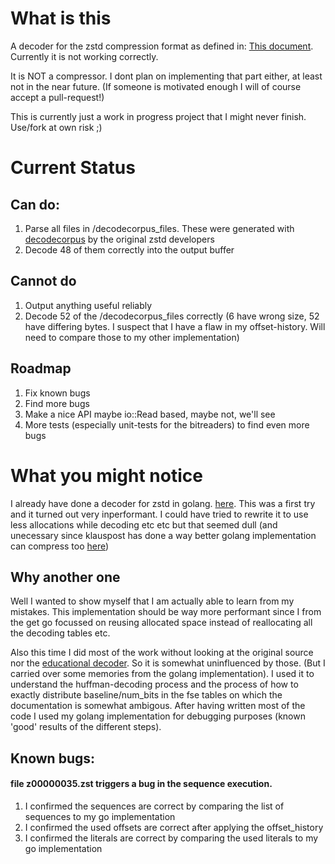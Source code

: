 # What is this
A decoder for the zstd compression format as defined in: [This document](https://github.com/facebook/zstd/blob/dev/doc/zstd_compression_format.md#appendix-a---decoding-tables-for-predefined-codes). Currently it is not working correctly.

It is NOT a compressor. I dont plan on implementing that part either, at least not in the near future. (If someone is motivated enough I will of course accept a pull-request!)

This is currently just a work in progress project that I might never finish. Use/fork at own risk ;)

# Current Status
## Can do:
1. Parse all files in /decodecorpus_files. These were generated with [decodecorpus](https://github.com/facebook/zstd/tree/dev/tests) by the original zstd developers
2. Decode 48 of them correctly into the output buffer

## Cannot do
1. Output anything useful reliably
2. Decode 52 of the /decodecorpus_files correctly (6 have wrong size, 52 have differing bytes. I suspect that I have a flaw in my offset-history. Will need to compare those to my other implementation)

## Roadmap
1. Fix known bugs
1. Find more bugs
1. Make a nice API maybe io::Read based, maybe not, we'll see
1. More tests (especially unit-tests for the bitreaders) to find even more bugs

# What you might notice
I already have done a decoder for zstd in golang. [here](https://github.com/KillingSpark/sparkzstd). This was a first try and it turned out very inperformant. I could have tried to rewrite it to use less allocations while decoding etc etc but that seemed dull (and unecessary since klauspost has done a way better golang implementation can compress too [here](https://github.com/klauspost/compress/tree/master/zstd))

## Why another one
Well I wanted to show myself that I am actually able to learn from my mistakes. This implementation should be way more performant since I from the get go focussed on reusing allocated space instead of reallocating all the decoding tables etc.

Also this time I did most of the work without looking at the original source nor the [educational decoder](https://github.com/facebook/zstd/tree/dev/doc/educational_decoder).
So it is somewhat uninfluenced by those. (But I carried over some memories from the golang implementation). 
I used it to understand the huffman-decoding process and the process of how to exactly distribute baseline/num_bits in the fse tables on which the documentation is somewhat ambigous. 
After having written most of the code I used my golang implementation for debugging purposes (known 'good' results of the different steps).

## Known bugs:
#### file z00000035.zst triggers a bug in the sequence execution. 
1. I confirmed the sequences are correct by comparing the list of sequences to my go implementation
1. I confirmed the used offsets are correct after applying the offset_history
1. I confirmed the literals are correct by comparing the used literals to my go implementation